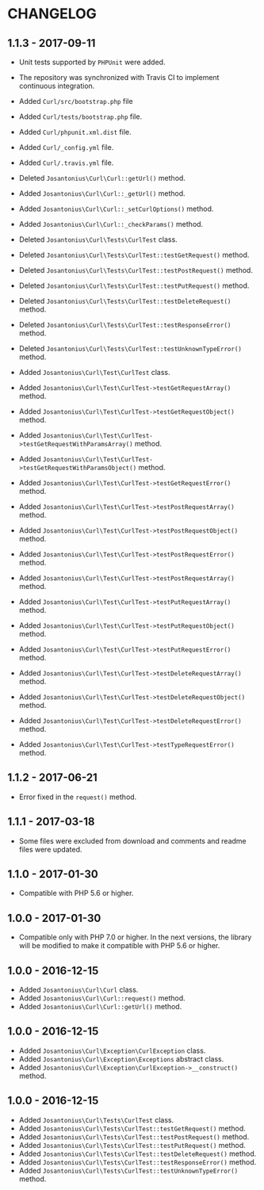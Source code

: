 # CHANGELOG

## 1.1.3 - 2017-09-11

* Unit tests supported by `PHPUnit` were added.

* The repository was synchronized with Travis CI to implement continuous integration.
 
* Added `Curl/src/bootstrap.php` file

* Added `Curl/tests/bootstrap.php` file.

* Added `Curl/phpunit.xml.dist` file.
* Added `Curl/_config.yml` file.
* Added `Curl/.travis.yml` file.

* Deleted `Josantonius\Curl\Curl::getUrl()` method.

* Added `Josantonius\Curl\Curl::_getUrl()` method.
* Added `Josantonius\Curl\Curl::_setCurlOptions()` method.
* Added `Josantonius\Curl\Curl::_checkParams()` method.

* Deleted `Josantonius\Curl\Tests\CurlTest` class.
* Deleted `Josantonius\Curl\Tests\CurlTest::testGetRequest()` method.
* Deleted `Josantonius\Curl\Tests\CurlTest::testPostRequest()` method.
* Deleted `Josantonius\Curl\Tests\CurlTest::testPutRequest()` method.
* Deleted `Josantonius\Curl\Tests\CurlTest::testDeleteRequest()` method.
* Deleted `Josantonius\Curl\Tests\CurlTest::testResponseError()` method.
* Deleted `Josantonius\Curl\Tests\CurlTest::testUnknownTypeError()` method.

* Added `Josantonius\Curl\Test\CurlTest` class.
* Added `Josantonius\Curl\Test\CurlTest->testGetRequestArray()` method.
* Added `Josantonius\Curl\Test\CurlTest->testGetRequestObject()` method.
* Added `Josantonius\Curl\Test\CurlTest->testGetRequestWithParamsArray()` method.
* Added `Josantonius\Curl\Test\CurlTest->testGetRequestWithParamsObject()` method.
* Added `Josantonius\Curl\Test\CurlTest->testGetRequestError()` method.
* Added `Josantonius\Curl\Test\CurlTest->testPostRequestArray()` method.
* Added `Josantonius\Curl\Test\CurlTest->testPostRequestObject()` method.
* Added `Josantonius\Curl\Test\CurlTest->testPostRequestError()` method.
* Added `Josantonius\Curl\Test\CurlTest->testPostRequestArray()` method.
* Added `Josantonius\Curl\Test\CurlTest->testPutRequestArray()` method.
* Added `Josantonius\Curl\Test\CurlTest->testPutRequestObject()` method.
* Added `Josantonius\Curl\Test\CurlTest->testPutRequestError()` method.
* Added `Josantonius\Curl\Test\CurlTest->testDeleteRequestArray()` method.
* Added `Josantonius\Curl\Test\CurlTest->testDeleteRequestObject()` method.
* Added `Josantonius\Curl\Test\CurlTest->testDeleteRequestError()` method.
* Added `Josantonius\Curl\Test\CurlTest->testTypeRequestError()` method.

## 1.1.2 - 2017-06-21

* Error fixed in the `request()` method.

## 1.1.1 - 2017-03-18

* Some files were excluded from download and comments and readme files were updated.

## 1.1.0 - 2017-01-30

* Compatible with PHP 5.6 or higher.

## 1.0.0 - 2017-01-30

* Compatible only with PHP 7.0 or higher. In the next versions, the library will be modified to make it compatible with PHP 5.6 or higher.

## 1.0.0 - 2016-12-15

* Added `Josantonius\Curl\Curl` class.
* Added `Josantonius\Curl\Curl::request()` method.
* Added `Josantonius\Curl\Curl::getUrl()` method.

## 1.0.0 - 2016-12-15

* Added `Josantonius\Curl\Exception\CurlException` class.
* Added `Josantonius\Curl\Exception\Exceptions` abstract class.
* Added `Josantonius\Curl\Exception\CurlException->__construct()` method.

## 1.0.0 - 2016-12-15

* Added `Josantonius\Curl\Tests\CurlTest` class.
* Added `Josantonius\Curl\Tests\CurlTest::testGetRequest()` method.
* Added `Josantonius\Curl\Tests\CurlTest::testPostRequest()` method.
* Added `Josantonius\Curl\Tests\CurlTest::testPutRequest()` method.
* Added `Josantonius\Curl\Tests\CurlTest::testDeleteRequest()` method.
* Added `Josantonius\Curl\Tests\CurlTest::testResponseError()` method.
* Added `Josantonius\Curl\Tests\CurlTest::testUnknownTypeError()` method.
